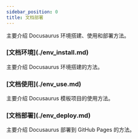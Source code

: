 ```yaml
---
sidebar_position: 0
title: 文档部署
---
```


主要介绍 Docusaurus 环境搭建、使用和部署方法。

<h3 class="no-counter">[文档环境](./env_install.md)</h3>

主要介绍 Docusaurus 环境搭建的方法。

<h3 class="no-counter">[文档使用](./env_use.md)</h3>

主要介绍 Docusaurus 模板项目的使用方法。

<h3 class="no-counter">[文档部署](./env_deploy.md)</h3>

主要介绍 Docusaurus 部署到 GitHub Pages 的方法。
